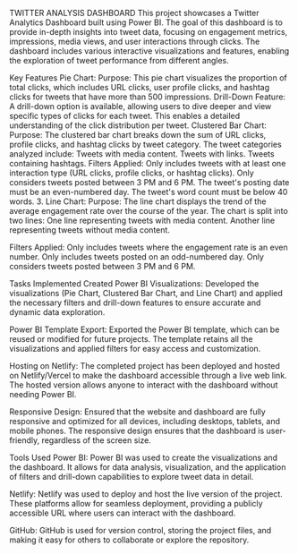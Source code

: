 TWITTER ANALYSIS DASHBOARD
This project showcases a Twitter Analytics Dashboard built using Power BI. The goal of this dashboard is to provide in-depth insights into tweet data, focusing on engagement metrics, impressions, media views, and user interactions through clicks. The dashboard includes various interactive visualizations and features, enabling the exploration of tweet performance from different angles.

Key Features
Pie Chart: Purpose: This pie chart visualizes the proportion of total clicks, which includes URL clicks, user profile clicks, and hashtag clicks for tweets that have more than 500 impressions. Drill-Down Feature: A drill-down option is available, allowing users to dive deeper and view specific types of clicks for each tweet. This enables a detailed understanding of the click distribution per tweet.
Clustered Bar Chart: Purpose: The clustered bar chart breaks down the sum of URL clicks, profile clicks, and hashtag clicks by tweet category. The tweet categories analyzed include: Tweets with media content. Tweets with links. Tweets containing hashtags.
Filters Applied:
Only includes tweets with at least one interaction type (URL clicks, profile clicks, or hashtag clicks). Only considers tweets posted between 3 PM and 6 PM. The tweet's posting date must be an even-numbered day. The tweet's word count must be below 40 words. 3. Line Chart: Purpose: The line chart displays the trend of the average engagement rate over the course of the year. The chart is split into two lines: One line representing tweets with media content. Another line representing tweets without media content.

Filters Applied:
Only includes tweets where the engagement rate is an even number. Only includes tweets posted on an odd-numbered day. Only considers tweets posted between 3 PM and 6 PM.

Tasks Implemented
Created Power BI Visualizations: Developed the visualizations (Pie Chart, Clustered Bar Chart, and Line Chart) and applied the necessary filters and drill-down features to ensure accurate and dynamic data exploration.

Power BI Template Export: Exported the Power BI template, which can be reused or modified for future projects. The template retains all the visualizations and applied filters for easy access and customization.

Hosting on Netlify: The completed project has been deployed and hosted on Netlify/Vercel to make the dashboard accessible through a live web link. The hosted version allows anyone to interact with the dashboard without needing Power BI.

Responsive Design: Ensured that the website and dashboard are fully responsive and optimized for all devices, including desktops, tablets, and mobile phones. The responsive design ensures that the dashboard is user-friendly, regardless of the screen size.

Tools Used
Power BI: Power BI was used to create the visualizations and the dashboard. It allows for data analysis, visualization, and the application of filters and drill-down capabilities to explore tweet data in detail.

Netlify: Netlify was used to deploy and host the live version of the project. These platforms allow for seamless deployment, providing a publicly accessible URL where users can interact with the dashboard.

GitHub: GitHub is used for version control, storing the project files, and making it easy for others to collaborate or explore the repository.

